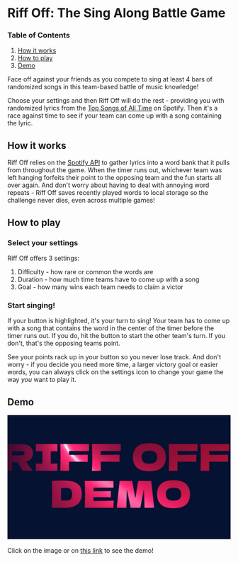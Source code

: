 # Riff Off: The Sing Along Battle Game

### Table of Contents
1. [How it works](#how-it-works)
2. [How to play](#how-to-play)
3. [Demo](#demo)

Face off against your friends as you compete to sing at least 4 bars of randomized songs in this team-based battle of music knowledge!

Choose your settings and then Riff Off will do the rest - providing you with randomized lyrics from the [Top Songs of All Time](https://open.spotify.com/playlist/6Mf614QiAuop5ud9x5beBS) on Spotify. Then it's a race against time to see if your team can come up with a song containing the lyric.

## How it works

Riff Off relies on the [Spotify API](https://spotipy.readthedocs.io/en/2.22.1/#getting-started) to gather lyrics into a word bank that it pulls from throughout the game. When the timer runs out, whichever team was left hanging forfeits their point to the opposing team and the fun starts all over again. And don't worry about having to deal with annoying word repeats - Riff Off saves recently played words to local storage so the challenge never dies, even across multiple games!

## How to play

### Select your settings

Riff Off offers 3 settings:
1. Difficulty - how rare or common the words are
2. Duration - how much time teams have to come up with a song
3. Goal - how many wins each team needs to claim a victor

### Start singing!

If your button is highlighted, it's your turn to sing! Your team has to come up with a song that contains the word in the center of the timer before the timer runs out. If you do, hit the button to start the other team's turn. If you don't, that's the opposing teams point.

See your points rack up in your button so you never lose track. And don't worry - if you decide you need more time, a larger victory goal or easier words, you can always click on the settings icon to change your game the way _you_ want to play it.

## Demo

[![Riff Off Demo](riffoffthumbnail.png)](https://youtu.be/pTflI4q-qZc)

Click on the image or on [this link](https://youtu.be/pTflI4q-qZc) to see the demo!
